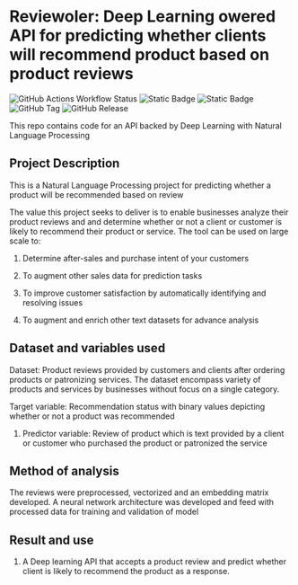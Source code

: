 # Reviewoler: Deep Learning owered API for predicting whether clients will recommend product based on product reviews
![GitHub Actions Workflow Status](https://img.shields.io/github/actions/workflow/status/agbleze/recommendation_predictor_API/.github%2Fworkflows%2Fci.yml)
![Static Badge](https://img.shields.io/badge/reviewoler-product%20review%20analyzer-yellow)
![Static Badge](https://img.shields.io/badge/reviewoler-v0.2.3-red)
![GitHub Tag](https://img.shields.io/github/v/tag/agbleze/recommendation_predictor_API)
![GitHub Release](https://img.shields.io/github/v/release/agbleze/recommendation_predictor_API)




This repo contains code for an API backed by Deep Learning with Natural Language Processing 


## Project Description

This is a Natural Language Processing project for predicting whether 
a product will be recommended based on review

The value this project seeks to deliver is to enable businesses analyze their product reviews and 
and determine whether or not a client or customer is likely to recommend their 
product or service. The tool can be used on large scale to:

1. Determine after-sales and purchase intent of your customers

2. To augment other sales data for prediction tasks

3. To improve customer satisfaction by automatically identifying and resolving issues

4. To augment and enrich other text datasets for advance analysis


## Dataset and variables used

Dataset: Product reviews provided by customers and clients after ordering products or patronizing services.
The dataset encompass variety of products and services by businesses without focus on a single category.
                                     

Target variable: Recommendation status with binary values depicting whether or not a product was recommended

1. Predictor variable: Review of product which is text provided by a client or customer who purchased the 
product or patronized the service


## Method of analysis

The reviews were preprocessed, vectorized and an embedding matrix developed. 
A neural network architecture was developed and feed with processed data for training and validation of model
                                 

## Result and use

1. A Deep learning API that accepts a product review and predict whether client is likely to recommend the product as a response.
                                   
